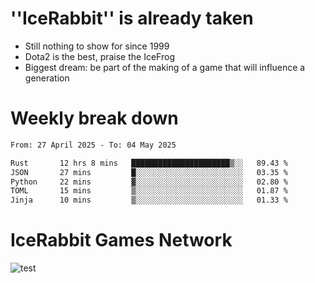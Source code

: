 # ''IceRabbit'' is already taken
- Still nothing to show for since 1999
- Dota2 is the best, praise the IceFrog
- Biggest dream: be part of the making of a game that will influence a generation

# Weekly break down
<!--START_SECTION:waka-->

```txt
From: 27 April 2025 - To: 04 May 2025

Rust       12 hrs 8 mins   ██████████████████████▒░░   89.43 %
JSON       27 mins         █░░░░░░░░░░░░░░░░░░░░░░░░   03.35 %
Python     22 mins         ▓░░░░░░░░░░░░░░░░░░░░░░░░   02.80 %
TOML       15 mins         ▒░░░░░░░░░░░░░░░░░░░░░░░░   01.87 %
Jinja      10 mins         ▒░░░░░░░░░░░░░░░░░░░░░░░░   01.33 %
```

<!--END_SECTION:waka-->

# IceRabbit Games Network
![test](https://steam-stat.vercel.app/api?profileName=IceRabbit.png)
